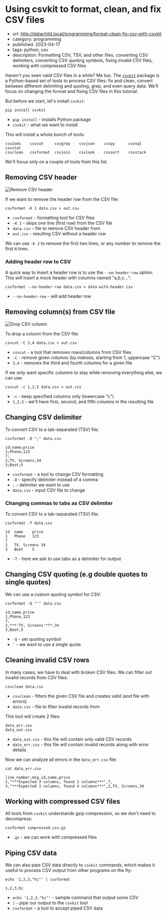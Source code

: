 # Using csvkit to format, clean, and fix CSV files
* url: http://datachild.local/programming/format-clean-fix-csv-with-csvkit
* category: programming
* published: 2023-04-17
* tags: python, csv
* description: Formatting CSV, TSV, and other files, converting CSV delimiters, converting CSV quoting symbols, fixing invalid CSV files, working with compressed CSV files

Haven't you seen valid CSV files in a while? Me too.
The [`csvkit`](https://csvkit.readthedocs.io/en/latest/) package is a Python-based set of tools to process CSV files: fix and clean,
convert between different delimiting and quoting, grep, and even query data.
We'll focus on changing the format and fixing CSV files in this tutorial.

But before we start, let's install `csvkit`:

```
pip install csvkit
```
* `pip install` - installs Python package
* `csvkit` - what we want to install

This will install a whole bunch of tools:
```output
csv2ods    csvcut     csvgrep    csvjson    csvpy      csvsql     csvstat    
csvclean   csvformat  csvjoin    csvlook    csvsort    csvstack
```

We'll focus only on a couple of tools from this list.

## Removing CSV header

![Remove CSV header](/articles/remove-csv-header-row.png)

If we want to remove the header row from the CSV file:

```
csvformat -K 1 data.csv > out.csv
```
* `csvformat` - formatting tool for CSV files
* `-K 1` - skips one line (first row) from the CSV file
* `data.csv` - file to remove CSV header from
* `out.csv` - resulting CSV without a header row

We can use `-K 2` to remove the first two lines, or any number to remove the first `N` lines.

### Adding header row to CSV

A quick way to insert a header row is to use the `--no-header-row` option.
This will insert a mock header with columns named "a,b,c...":

```
csvformat --no-header-row data.csv > data-with-header.csv
```
* `--no-header-row` - will add header row

## Removing column(s) from CSV file

![Drop CSV column](/articles/drop-csv-column.png)

To drop a column from the CSV file:

```
csvcut -C 3,4 data.csv > out.csv
```
* `csvcut` - a tool that removes rows/columns from CSV files
* `-C` - remove given columns (by indexes, starting from 1, uppercase "C")
* `3,4` - removes the third and fourth columns for a given file

If we only want specific columns to stay while removing everything else, we can use:

```
csvcut -c 1,2,5 data.csv > out.csv
```
* `-c` - keep specified columns only (lowercase "c")
* `1,2,5` - we'll have first, second, and fifth columns in the resulting file

## Changing CSV delimiter

To convert CSV to a tab-separated (TSV) file:

```
csvformat -D ";" data.csv
```
```output
id;name;price
1;Phone;123
7;
2;TV, Screens;34
3;Boot;5
```
* `csvformat` - a tool to change CSV formatting
* `-D` - specify delimiter instead of a comma
* `;` - delimiter we want to use
* `data.csv` - input CSV file to change

### Changing commas to tabs as CSV delimiter

To convert CSV to a tab-separated (TSV) file:

```
csvformat -T data.csv
```
```output
id	name	price
1	Phone	123
7
2	TV, Screens	34
3	Boot	5
```
* `-T` - here we ask to use tabs as a delimiter for output

## Changing CSV quoting (e.g double quotes to single quotes)

We can use a custom quoting symbol for CSV:
```
csvformat -Q "'" data.csv
```
```output
id,name,price
1,Phone,123
7,
2,***'TV, Screens'***,34
3,Boot,5
```
* `-Q` - set quoting symbol
* `'` - we want to use a single quote

## Cleaning invalid CSV rows

In many cases, we have to deal with broken CSV files.
We can filter out invalid records from CSV files:

```
csvclean data.csv
```
* `csvclean` - filters the given CSV file and creates valid (and file with errors)
* `data.csv` - file to filter invalid records from

This tool will create 2 files:
```
data_err.csv
data_out.csv
```
* `data_out.csv` - this file will contain only valid CSV records
* `data_err.csv` - this file will contain invalid records along with error details

Now we can analyze all errors in the `data_err.csv` file:
```
cat data_err.csv
```
```output
line_number,msg,id,name,price
2,"***Expected 3 columns, found 2 columns***",7,
3,"***Expected 3 columns, found 4 columns***",2,TV, Screens,34
```

## Working with compressed CSV files

All tools from `csvkit` understands gzip compression, so we don't need to decompress:
```
csvformat compressed.csv.gz
```
* `.gz` - we can work with compressed files

## Piping CSV data

We can also pipe CSV data directly to `csvkit` commands, which makes it useful to process CSV output from other programs on the fly:
```
echo '1,2,3,"hi"' | csvformat
```
```output
1,2,3,hi
```
* `echo '1,2,3,"hi"'` - sample command that output some CSV
* `|` - pipe our output to the `csvkit` tool
* `csvformat` - a tool to accept piped CSV data
